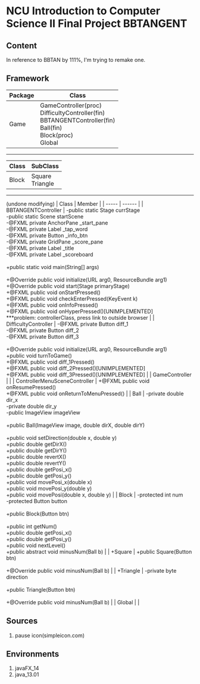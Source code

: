 # NCU Introduction to Computer Science Ⅱ Final Project BBTANGENT

## Content

In reference to BBTAN by 111%, I'm trying to remake one.

## Framework

| Package | Class |
| ------- | ------------------------------- |
| Game | GameController(proc)<br/>DifficultyController(fin)<br/>BBTANGENTController(fin)<br/>Ball(fin)<br/>Block(proc)<br/>Global |
---
| Class | SubClass |
| ----- | ---------------------- |
| Block | Square<br/>Triangle |
---
(undone modifying)
| Class | Member |
| ----- | ------ |
| BBTANGENTController | -public static Stage currStage<br/>-public static Scene startScene<br/>-@FXML private AnchorPane _start_pane<br/>-@FXML private Label _tap_word<br/>-@FXML private Button _info_btn<br/>-@FXML private GridPane _score_pane<br/>-@FXML private Label _title<br/>-@FXML private Label _scoreboard<br/><br/>+public static void main(String[] args)<br/><br/>+@Override public void initialize(URL arg0, ResourceBundle arg1)<br/>+@Override public void start(Stage primaryStage)<br/>+@FXML public void onStartPressed()<br/>+@FXML public void checkEnterPressed(KeyEvent k)<br/>+@FXML public void onInfoPressed()<br/>+@FXML public void onHyperPressed()[UNIMPLEMENTED]<br/>***problem: controllerClass, press link to outside browser |
| DifficultyController | -@FXML private Button diff_1<br/>-@FXML private Button diff_2<br/>-@FXML private Button diff_3<br/><br/>+@Override public void initialize(URL arg0, ResourceBundle arg1)<br/>+public void turnToGame()<br/>+@FXML public void diff_1Pressed()<br/>+@FXML public void diff_2Pressed()[UNIMPLEMENTED]<br/>+@FXML public void diff_3Pressed()[UNIMPLEMENTED] |
| GameController |  |
| ControllerMenuSceneController | +@FXML public void onResumePressed()<br/>+@FXML public void onReturnToMenuPressed() |
| Ball | -private double dir_x<br/>-private double dir_y<br/>-public ImageView imageView<br/><br/>+public Ball(ImageView image, double dirX, double dirY)<br/><br/>+public void setDirection(double x, double y)<br/>+public double getDirX()<br/>+public double getDirY()<br/>+public double revertX()<br/>+public double revertY()<br/>+public double getPosi_x()<br/>+public double getPosi_y()<br/>+public void movePosi_x(double x)<br/>+public void movePosi_y(double y)<br/>+public void movePosi(double x, double y) |
| Block | -protected int num<br/>-protected Button button<br/><br/>+public Block(Button btn)<br/><br/>+public int getNum()<br/>+public double getPosi_x()<br/>+public double getPosi_y()<br/>+public void nextLevel()<br/>+public abstract void minusNum(Ball b) |
| +Square | +public Square(Button btn)<br/><br/>+@Override public void minusNum(Ball b) |
| +Triangle | -private byte direction<br/><br/>+public Triangle(Button btn)<br/><br/>+@Override public void minusNum(Ball b) |
| Global |  |

## Sources

1. pause icon(simpleicon.com)

## Environments

1. javaFX_14
2. java_13.01
